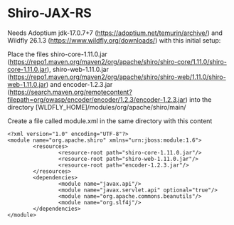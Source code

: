 # Shiro-JAX-RS

Needs Adoptium jdk-17.0.7+7 (https://adoptium.net/temurin/archive/) and Wildfly 26.1.3 (https://www.wildfly.org/downloads/) with this initial setup:

Place the files shiro-core-1.11.0.jar (https://repo1.maven.org/maven2/org/apache/shiro/shiro-core/1.11.0/shiro-core-1.11.0.jar), shiro-web-1.11.0.jar (https://repo1.maven.org/maven2/org/apache/shiro/shiro-web/1.11.0/shiro-web-1.11.0.jar) and encoder-1.2.3.jar (https://search.maven.org/remotecontent?filepath=org/owasp/encoder/encoder/1.2.3/encoder-1.2.3.jar) into the directory [WLDFLY_HOME]/modules/org/apache/shiro/main/

Create a file called module.xml in the same directory with this content
```
<?xml version="1.0" encoding="UTF-8"?>
<module name="org.apache.shiro" xmlns="urn:jboss:module:1.6">
        <resources>
                <resource-root path="shiro-core-1.11.0.jar"/>
                <resource-root path="shiro-web-1.11.0.jar"/>
                <resource-root path="encoder-1.2.3.jar"/>
        </resources>
        <dependencies>
                <module name="javax.api"/>
                <module name="javax.servlet.api" optional="true"/>
                <module name="org.apache.commons.beanutils"/>
                <module name="org.slf4j"/>
        </dependencies>
</module>
```
